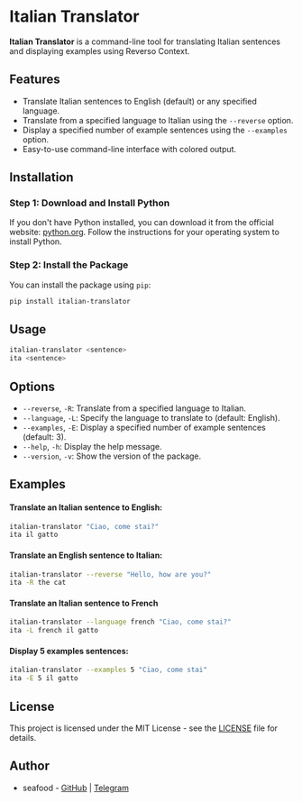 # Italian Translator

**Italian Translator** is a command-line tool for translating Italian sentences and displaying examples using Reverso Context.

## Features

- Translate Italian sentences to English (default) or any specified language.
- Translate from a specified language to Italian using the `--reverse` option.
- Display a specified number of example sentences using the `--examples` option.
- Easy-to-use command-line interface with colored output.

## Installation

### Step 1: Download and Install Python

If you don't have Python installed, you can download it from the official website: [python.org](https://www.python.org/downloads/). Follow the instructions for your operating system to install Python.


### Step 2: Install the Package

You can install the package using `pip`:

```sh
pip install italian-translator
```

## Usage

```sh
italian-translator <sentence>
ita <sentence>
```

## Options

- `--reverse`, `-R`: Translate from a specified language to Italian.
- `--language`, `-L`: Specify the language to translate to (default: English).
- `--examples`, `-E`: Display a specified number of example sentences (default: 3).
- `--help`, `-h`: Display the help message.
- `--version`, `-v`: Show the version of the package.

## Examples

#### Translate an Italian sentence to English:
```sh
italian-translator "Ciao, come stai?"
ita il gatto
```
#### Translate an English sentence to Italian:
```sh
italian-translator --reverse "Hello, how are you?"
ita -R the cat
```
#### Translate an Italian sentence to French
```sh
italian-translator --language french "Ciao, come stai?"
ita -L french il gatto
```
#### Display 5 examples sentences:
```sh
italian-translator --examples 5 "Ciao, come stai"
ita -E 5 il gatto
```

## License
This project is licensed under the MIT License - see the [LICENSE](LICENSE) file for details.

## Author
- seafood - [GitHub](https://github.com/seafoodd) | [Telegram](https://t.me/seafudd)

